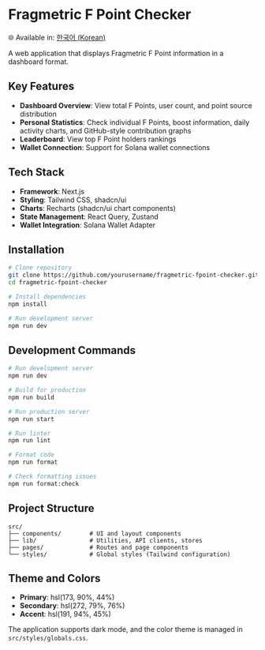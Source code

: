 # Fragmetric F Point Checker

🌐 Available in: [한국어 (Korean)](README.ko.md)

A web application that displays Fragmetric F Point information in a dashboard format.

## Key Features

- **Dashboard Overview**: View total F Points, user count, and point source distribution
- **Personal Statistics**: Check individual F Points, boost information, daily activity charts, and GitHub-style contribution graphs
- **Leaderboard**: View top F Point holders rankings
- **Wallet Connection**: Support for Solana wallet connections

## Tech Stack

- **Framework**: Next.js
- **Styling**: Tailwind CSS, shadcn/ui
- **Charts**: Recharts (shadcn/ui chart components)
- **State Management**: React Query, Zustand
- **Wallet Integration**: Solana Wallet Adapter

## Installation

```bash
# Clone repository
git clone https://github.com/yourusername/fragmetric-fpoint-checker.git
cd fragmetric-fpoint-checker

# Install dependencies
npm install

# Run development server
npm run dev
```

## Development Commands

```bash
# Run development server
npm run dev

# Build for production
npm run build

# Run production server
npm run start

# Run linter
npm run lint

# Format code
npm run format

# Check formatting issues
npm run format:check
```

## Project Structure

```
src/
├── components/        # UI and layout components
├── lib/               # Utilities, API clients, stores
├── pages/             # Routes and page components
└── styles/            # Global styles (Tailwind configuration)
```

## Theme and Colors

- **Primary**: hsl(173, 90%, 44%)
- **Secondary**: hsl(272, 79%, 76%)
- **Accent**: hsl(191, 94%, 45%)

The application supports dark mode, and the color theme is managed in `src/styles/globals.css`.
